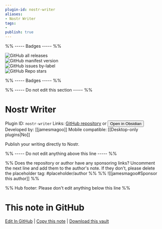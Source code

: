 ```yaml
---
plugin-id: nostr-writer
aliases:
- Nostr Writer
tags: 
- 
publish: true
---
```


%% ----- Badges ----- %%

![GitHub all releases](https://img.shields.io/github/downloads/jamesmagoo/nostr-writer/total?color=573E7A&logo=github&style=for-the-badge)   
![GitHub manifest version](https://img.shields.io/github/manifest-json/v/jamesmagoo/nostr-writer?color=573E7A&logo=github&style=for-the-badge)   
![GitHub issues by-label](https://img.shields.io/github/issues/jamesmagoo/nostr-writer/help%20wanted?color=573E7A&logo=github&style=for-the-badge)   
![GitHub Repo stars](https://img.shields.io/github/stars/jamesmagoo/nostr-writer?color=573E7A&logo=github&style=for-the-badge)

%% ----- Badges ----- %%

%% ----- Do not edit this section ----- %%

# Nostr Writer

Plugin ID: `nostr-writer`
Links: [GitHub repository](https://github.com/jamesmagoo/nostr-writer) or [<button id=HH>Open in Obsidian</button>](obsidian://show-plugin?id=nostr-writer)
Developed by: [[jamesmagoo]]
Mobile compatible: [[Desktop-only plugins|No]]

Publish your writing directly to Nostr.

%% ----- Do not edit anything above this line ----- %% 

%% Does the repository or author have any sponsoring links? Uncomment the next line and add them to the author's note. If they don't, please delete the placeholder tag: #placeholder/author %%
%% ![[jamesmagoo#Sponsor this author]] %%

%% Hub footer: Please don't edit anything below this line %%

# This note in GitHub

<span class="git-footer">[Edit In GitHub](https://github.dev/obsidian-community/obsidian-hub/blob/main/02%20-%20Community%20Expansions/02.05%20All%20Community%20Expansions/Plugins/nostr-writer.md "git-hub-edit-note") | [Copy this note](https://raw.githubusercontent.com/obsidian-community/obsidian-hub/main/02%20-%20Community%20Expansions/02.05%20All%20Community%20Expansions/Plugins/nostr-writer.md "git-hub-copy-note") | [Download this vault](https://github.com/obsidian-community/obsidian-hub/archive/refs/heads/main.zip "git-hub-download-vault") </span>
